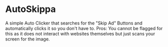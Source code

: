 # AutoSkippa
A simple Auto Clicker that searches for the "Skip Ad" Buttons and automatically clicks it so you don't have to. Pros: You cannot be flagged for this as it does not interact with websites themselves but just scans your screen for the image.
